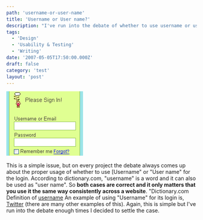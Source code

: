 ```yaml
---
path: 'username-or-user-name'
title: 'Username or User name?'
description: "I've run into the debate of whether to use username or user name for logins."
tags:
  - 'Design'
  - 'Usability & Testing'
  - 'Writing'
date: '2007-05-05T17:50:00.000Z'
draft: false
category: 'test'
layout: 'post'
---
```


![](twitter-login.gif)

This is a simple issue, but on every project the debate always comes up about the proper usage of whether to use [Username" or "User name" for the login. According to dictionary.com, "username" is a word and it can also be used as "user name". So **both cases are correct and it only matters that you use it the same way consistently across a website**. "Dictionary.com Definition of [username](http://dictionary.reference.com/browse/username) An example of using "Username" for its login is, [Twitter](http://www.twitter.com) (there are many other examples of this). Again, this is simple but I've run into the debate enough times I decided to settle the case.
